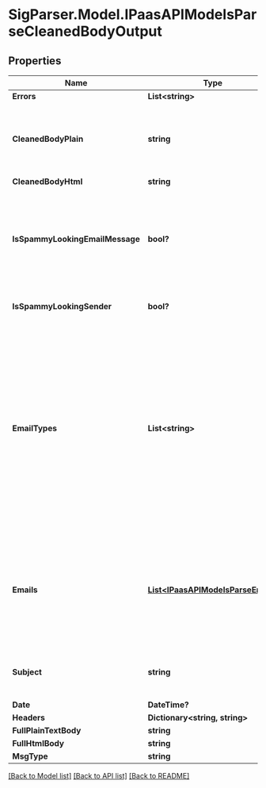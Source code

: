 # SigParser.Model.IPaasAPIModelsParseCleanedBodyOutput
## Properties

Name | Type | Description | Notes
------------ | ------------- | ------------- | -------------
**Errors** | **List&lt;string&gt;** |  | [optional] 
**CleanedBodyPlain** | **string** | The email with the signature and reply chains removed. If the email was originally HTML then this is the HTML converted to text. | [optional] 
**CleanedBodyHtml** | **string** | The body of the email. | [optional] 
**IsSpammyLookingEmailMessage** | **bool?** | Is this email a spammy looking message or a non-human type sender. You likely don&#39;t want to use the CleeanedBody fields when rendering this message but you could if you wanted to. | [optional] 
**IsSpammyLookingSender** | **bool?** | Does the sender of this message look like they&#39;re a spammer. | [optional] 
**EmailTypes** | **List&lt;string&gt;** | The known type of email that this is. Useful for determining how you want to display this in a user interface. Other types will be added over time.                - NormalEmail - A normal email from a human. Over time as we build handlers for new types of emails.  - MeetingNotification  - BouncedNotification  - ZenDeskSupportChain  - SecureMessage - Secure messages only include a link and some way to access the email. These are sensitive emails. | [optional] 
**Emails** | [**List&lt;IPaasAPIModelsParseEmail&gt;**](IPaasAPIModelsParseEmail.md) | Collection of all the emails extracted from the body. The first email is the most recent and the last one is the oldest. The parse quality drops off the deeper you go though since there is a bigger chance for corrupted headers. | [optional] 
**Subject** | **string** | Subject of the email as it was passed into the function or extracted from the header of the email. | [optional] 
**Date** | **DateTime?** |  | [optional] 
**Headers** | **Dictionary&lt;string, string&gt;** |  | [optional] 
**FullPlainTextBody** | **string** |  | [optional] 
**FullHtmlBody** | **string** |  | [optional] 
**MsgType** | **string** | Type of the .msg file. | [optional] 

[[Back to Model list]](../README.md#documentation-for-models) [[Back to API list]](../README.md#documentation-for-api-endpoints) [[Back to README]](../README.md)

